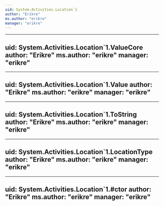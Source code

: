 ```yaml
---
uid: System.Activities.Location`1
author: "Erikre"
ms.author: "erikre"
manager: "erikre"
---
```


---
uid: System.Activities.Location`1.ValueCore
author: "Erikre"
ms.author: "erikre"
manager: "erikre"
---

---
uid: System.Activities.Location`1.Value
author: "Erikre"
ms.author: "erikre"
manager: "erikre"
---

---
uid: System.Activities.Location`1.ToString
author: "Erikre"
ms.author: "erikre"
manager: "erikre"
---

---
uid: System.Activities.Location`1.LocationType
author: "Erikre"
ms.author: "erikre"
manager: "erikre"
---

---
uid: System.Activities.Location`1.#ctor
author: "Erikre"
ms.author: "erikre"
manager: "erikre"
---

